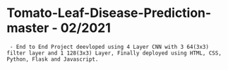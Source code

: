 # Tomato-Leaf-Disease-Prediction-master - 02/2021
     - End to End Project deevloped using 4 Layer CNN with 3 64(3x3) filter layer and 1 128(3x3) Layer, Finally deployed using HTML, CSS, Python, Flask and Javascript.

